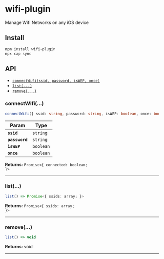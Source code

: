 # wifi-plugin

Manage Wifi Networks on any iOS device

## Install

```bash
npm install wifi-plugin
npx cap sync
```

## API

<docgen-index>

* [`connectWifi(ssid, password, isWEP, once)`](#connect)
* [`list(...)`](#list)
* [`remove(...)`](#remove)

</docgen-index>

<docgen-api>
<!--Update the source file JSDoc comments and rerun docgen to update the docs below-->

### connectWifi(...)

```typescript
connectWifi({ ssid: string, password: string, isWEP: boolean, once: boolean; }) => Promise<{ connected: boolean; }>
```

| Param          | Type                 |
|----------------|----------------------|
| **`ssid`**     | <code>string</code>  |
| **`password`** | <code>string</code>  |
| **`isWEP`**    | <code>boolean</code> |
| **`once`**     | <code>boolean</code> |

**Returns:** <code>Promise&lt;{ connected: boolean; }&gt;</code>

--------------------
### list(...)

```typescript
list() => Promise<{ ssids: array; }>
```

**Returns:** <code>Promise&lt;{ ssids: array; }&gt;</code>

--------------------
### remove(...)

```typescript
list() => void
```

**Returns:** void

--------------------

</docgen-api>

